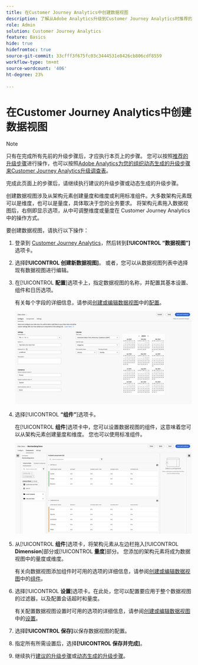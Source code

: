 ```yaml
---
title: 在Customer Journey Analytics中创建数据视图
description: 了解从Adobe Analytics升级到Customer Journey Analytics时推荐的路径
role: Admin
solution: Customer Journey Analytics
feature: Basics
hide: true
hidefromtoc: true
source-git-commit: 33cfff3f675fc03c3444531e8426cb806cdf8559
workflow-type: tm+mt
source-wordcount: '406'
ht-degree: 23%

---
```


# 在Customer Journey Analytics中创建数据视图

>[!NOTE]
> 
>只有在完成所有先前的升级步骤后，才应执行本页上的步骤。 您可以按照[推荐的升级步骤](/help/getting-started/cja-upgrade/cja-upgrade-recommendations.md#recommended-upgrade-steps-for-most-organizations)进行操作，也可以按照[Adobe Analytics为您的组织动态生成的升级步骤来Customer Journey Analytics升级调查表](https://gigazelle.github.io/cja-ttv/)。
>
>完成此页面上的步骤后，请继续执行建议的升级步骤或动态生成的升级步骤。

<!-- Should we single source this instead of duplicate it? The following steps were copied from: /help/data-views/create-dataview.md -->

创建数据视图涉及从架构元素创建量度和维度或利用标准组件。大多数架构元素既可以是维度，也可以是量度，具体取决于您的业务要求。 将架构元素拖入数据视图后，右侧即显示选项，从中可调整维度或量度在 Customer Journey Analytics 中的操作方式。

要创建数据视图，请执行以下操作：

1. 登录到 [Customer Journey Analytics](https://analytics.adobe.com)，然后转到&#x200B;**[!UICONTROL “数据视图”]**&#x200B;选项卡。

1. 选择&#x200B;**[!UICONTROL 创建新数据视图]**。 或者，您可以从数据视图列表中选择现有数据视图进行编辑。

1. 在&#x200B;[!UICONTROL **配置**]&#x200B;选项卡上，指定数据视图的名称，并配置其基本设置、组件和日历选项。

   有关每个字段的详细信息，请参阅[创建或编辑数据视图](/help/data-views/create-dataview.md)中的[配置](/help/data-views/create-dataview.md#configure)。

   ![配置数据视图](assets/dataview-configure.png)

1. 选择&#x200B;[!UICONTROL **“组件”**]&#x200B;选项卡。

   在&#x200B;[!UICONTROL **组件**]&#x200B;选项卡中，您可以设置数据视图的组件，这意味着您可以从架构元素创建量度和维度。 您也可以使用标准组件。

   ![“组件”选项卡](assets/dataview-components.png)

1. 从&#x200B;[!UICONTROL **组件**]&#x200B;选项卡，将架构元素从左边栏拖入&#x200B;[!UICONTROL **Dimension**]&#x200B;部分或&#x200B;[!UICONTROL **量度**]&#x200B;部分。 您添加的架构元素将成为数据视图中的量度或维度。

   有关向数据视图添加组件时可用的选项的详细信息，请参阅[创建或编辑数据视图](/help/data-views/create-dataview.md)中的[组件](/help/data-views/create-dataview.md#components)。

1. 选择&#x200B;[!UICONTROL **设置**]&#x200B;选项卡。在此处，您可以配置要应用于整个数据视图的过滤器，以及配置会话超时和量度。

   有关配置数据视图设置时可用的选项的详细信息，请参阅[创建或编辑数据视图](/help/data-views/create-dataview.md)中的[设置](/help/data-views/create-dataview.md#settings)。

1. 选择&#x200B;**[!UICONTROL 保存]**&#x200B;以保存数据视图的配置。

1. 指定所有所需设置后，选择&#x200B;**[!UICONTROL 保存并完成]**。

1. 继续执行[建议的升级步骤](/help/getting-started/cja-upgrade/cja-upgrade-recommendations.md#recommended-upgrade-steps-for-most-organizations)或[动态生成的升级步骤](https://gigazelle.github.io/cja-ttv/)。

